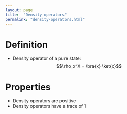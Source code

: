 ```yaml
---
layout: page
title:  "Density operators"
permalink: "density-operators.html"
---
```



# Definition
* Density operator of a pure state: $$\rho_x^X = \bra{x} \ket{x}$$

# Properties
* Density operators are positive
* Density operators have a trace of 1
